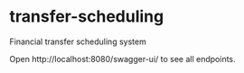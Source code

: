 # transfer-scheduling
Financial transfer scheduling system

Open http://localhost:8080/swagger-ui/ to see all endpoints.
